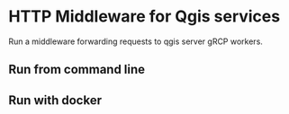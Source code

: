 # HTTP Middleware for Qgis services

Run a middleware forwarding requests to qgis server gRCP
workers.

## Run from command line


## Run with docker 
 


